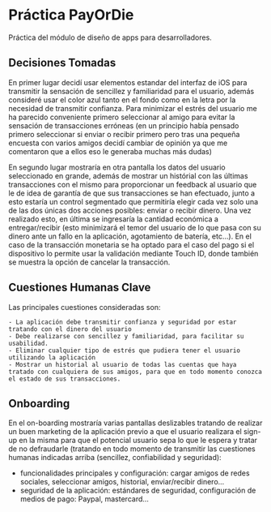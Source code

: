 # Práctica PayOrDie

Práctica del módulo de diseño de apps para desarrolladores.


## Decisiones Tomadas

En primer lugar decidí usar elementos estandar del interfaz de iOS para transmitir la sensación de sencillez y familiaridad para el usuario, además consideré usar el color azul tanto en el fondo como en la letra por la necesidad de transmitir confianza.
Para minimizar el estrés del usuario me ha parecido conveniente primero seleccionar al amigo para evitar la sensación de transacciones erróneas  (en un principio había pensado primero seleccionar si enviar o recibir primero pero tras una pequeña encuesta con varios amigos decidí cambiar de opinión ya que me comentaron que a ellos eso le generaba muchas más dudas)

En segundo lugar mostraría en otra pantalla los datos del usuario seleccionado  en grande, además de mostrar un histórial con las últimas transacciones con el mismo para proporcionar un feedback al usuario que le de idea de garantía de que sus transacciones se han efectuado, junto a esto estaría un control segmentado que permitiría elegir cada vez solo una de las dos únicas dos acciones posibles: enviar o recibir dinero.  Una vez realizado esto, en última se ingresaría la cantidad económica a entregar/recibir (esto minimizará el temor del usuario de lo que pasa con su dinero ante un fallo en la aplicación, agotamiento de batería, etc...). En el caso de la transacción monetaria se ha optado para el caso del pago si el dispositivo lo permite usar la validación mediante Touch ID, donde también se muestra la opción de cancelar la transacción.


## Cuestiones Humanas Clave

Las principales cuestiones consideradas son:

    - La aplicación debe transmitir confianza y seguridad por estar tratando con el dinero del usuario
    - Debe realizarse con sencillez y familiaridad, para facilitar su usabilidad.
    - Eliminar cualquier tipo de estrés que pudiera tener el usuario utilizando la aplicación
    - Mostrar un historial al usuario de todas las cuentas que haya tratado con cualquiera de sus amigos, para que en todo momento conozca el estado de sus transacciones.

 
## Onboarding

En el on-boarding mostraría varias pantallas deslizables tratando de realizar un buen marketing de la aplicación previo a que el usuario realizara el sign-up en la misma para que el potencial usuario sepa lo que le espera y tratar de no defraudarle (tratando en todo momento de transmitir las cuestiones humanas indicadas arriba (sencillez, confiabilidad y seguridad):

-   funcionalidades principales y configuración: cargar amigos de redes sociales, seleccionar amigos, historial, enviar/recibir dinero...
-   seguridad de la aplicación: estándares de seguridad, configuración de medios de pago: Paypal, mastercard...



